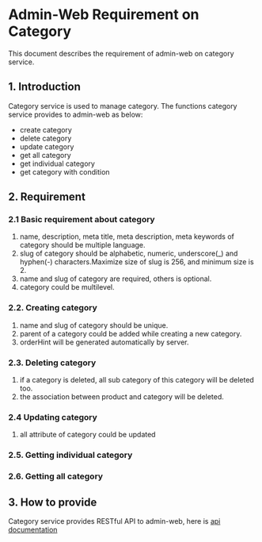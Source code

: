 # Admin-Web Requirement on Category
This document describes the requirement of admin-web on category service.

## 1. Introduction

Category service is used to manage category. The functions category service
provides to admin-web as below:
+ create category
+ delete category
+ update category 
+ get all category
+ get individual category 
+ get category with condition

## 2. Requirement

### 2.1 Basic requirement about category

1. name, description, meta title, meta description, meta keywords of category
   should be multiple language.
2. slug of category should be alphabetic, numeric, underscore(_) and hyphen(-)
   characters.Maximize size of slug is 256, and minimum size is 2.
3. name and slug of category are required, others is optional.
4. category could be multilevel.

### 2.2. Creating category

1. name and slug of category should be unique.
2. parent of a category could be added while creating a new category.
3. orderHint will be generated automatically by server.

### 2.3. Deleting category
1. if a category is deleted, all sub category of this category will be deleted too.
2. the association between product and category will be deleted.

### 2.4 Updating category
1. all attribute of category could be updated

### 2.5. Getting individual category

### 2.6. Getting all category

## 3. How to provide
Category service provides RESTful API to admin-web, here
is
[api documentation](https://github.com/reactivesw/category/blob/master/docs/api.md)
